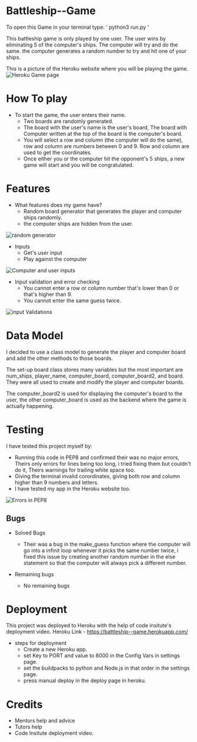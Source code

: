 # Battleship--Game
To open this Game in your terminal type: 
' python3 run.py ' 

This battleship game is only played by one user. 
The user wins by eliminating 5 of the computer's ships.
The computer will try and do the same. the computer generates a random number to try and hit one of your ships.

This is a picture of the Heroku website where you will be playing the game.
![Heroku Game page](Game.PNG)
# How To play
* To start the game, the user enters their name.
   + Two boards are randomly generated. 
   + The board with the user's name is the user's board, The board with Computer written at the top of the board is the computer's board. 
   + You will select a row and column (the computer will do the same), row and column are numbers between 0 and 9. Row and column are used to get the coordinates. 
   + Once either you or the computer hit the opponent's 5 ships, a new game will start and you will be congratulated. 

# Features
* What features does my game have?
   + Random board generator that generates the player and computer ships randomly.
   + the computer ships are hidden from the user.
   
![random generator](random-generator.PNG)
* Inputs
   + Get's user input
   + Play against the computer

![Computer and user inputs](inputs.PNG)
* Input validation and error checking
   + You cannot enter a row or column number that's lower than 0 or that's higher than 9.
   + You cannot enter the same guess twice. 

![input Validations](validation.PNG)

# Data Model
I decided to use a class model to generate the player and computer board and add the other methods to those boards.

The set-up board class stores many variables but the most important are num_ships, player_name, computer_board, computer_board2, and board. They were all used to create and modify the player and computer boards. 

The computer_board2 is used for displaying the computer's board to the user, the other computer_board is used as the backend where the game is actually happening.  

# Testing
I have tested this project myself by:
   + Running this code in PEP8 and confirmed their was no major errors, Theirs only errors for lines being too long, i tried fixing them but couldn't do it, Theirs warnings for trailing white space too.
   + Giving the terminal invalid corordinates, giving both row and column higher than 9 numbers and letters.
   + I have tested my app in the Heroku website too.

![Errors in PEP8](errors.PNG)   
## Bugs
* Solved Bugs
   + Their was a bug in the make_guess function where the computer will go into a infinit loop whenever it picks the same number twice, i fixed this issue by creating another random number in the else statement so that the computer will always pick a different number. 

* Remaining bugs
   + No remaining bugs
# Deployment
This project was deployed to Heroku with the help of code insitute's deployment video.
Heroku Link - https://battleship--game.herokuapp.com/
* steps for deployment
   + Create a new Heroku app.
   + set Key to PORT and value to 8000 in the Config Vars in settings page.
   + set the buildpacks to python and Node.js in that order in the settings page.
   + press manual deploy in the deploy page in heroku.
# Credits
   + Mentors help and advice
   + Tutors help
   + Code Insitute deployment video.


